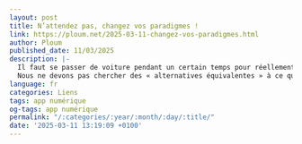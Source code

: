 ```yaml
---
layout: post
title: N’attendez pas, changez vos paradigmes !
link: https://ploum.net/2025-03-11-changez-vos-paradigmes.html
author: Ploum
published_date: 11/03/2025
description: |-
  Il faut se passer de voiture pendant un certain temps pour réellement comprendre au plus profond de soi que la solution à beaucoup de nos problèmes sociétaux n’est pas une voiture électrique, mais une ville cyclable.
  Nous ne devons pas chercher des « alternatives équivalentes » à ce que nous offre le marché, nous devons changer les paradigmes, les fondements. Si on ne change pas le problème, si on ne revoit pas en profondeur nos attentes et nos besoins, on obtiendra toujours la même solution.
language: fr
categories: Liens
tags: app numérique
og-tags: app numérique
permalink: "/:categories/:year/:month/:day/:title/"
date: '2025-03-11 13:19:09 +0100'
---
```

